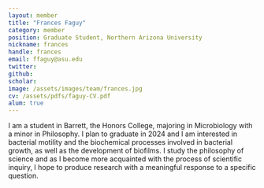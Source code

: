 ```yaml
---
layout: member
title: "Frances Faguy"
category: member 
position: Graduate Student, Northern Arizona University
nickname: frances
handle: frances
email: ffaguy@asu.edu
twitter: 
github: 
scholar: 
image: /assets/images/team/frances.jpg
cv: /assets/pdfs/faguy-CV.pdf
alum: true
---
```

I am a student in Barrett, the Honors College, majoring in Microbiology with a minor in Philosophy. I plan to graduate in 2024 and I am interested in bacterial motility and the biochemical processes involved in bacterial growth, as well as the development of biofilms. I study the philosophy of science and as I become more acquainted with the process of scientific inquiry, I hope to produce research with a meaningful response to a specific question.